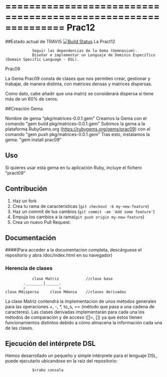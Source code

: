 ==============================================================
Prac12
==============================================================
##Estado actual de TRAVIS [![Build Status](https://travis-ci.org/alu0100702293/pract11.png?branch=master)](https://travis-ci.org/alu0100702293/pract11)
La Pract12

                Seguir las dependencias de la Gema (Gemnasium).
                Diseñar e implementar un Lenguaje de Dominio Específico (Domain Specific Language - DSL).

Prac09

La Gema Prac09 consta de clases que nos permiten crear, gestionar y trabajar, de manera distinta, con matrices densas y matrices dispersas. 

Como dato, cabe añadir que una matriz se considerará dispersa si tiene más de un 60% de ceros.

##Creación Gema

Nombre de gema "pkg/matrices-0.0.1.gem"
Creamos la Gema con el comando "gem build pkg/matrices-0.0.1.gem"
Subimos la gema a la plataforma RubyGems.org (https://rubygems.org/gems/prac09) con el comando "gem push pkg/matrices-0.0.1.gem"
Tras esto, instalamos la gema: "gem install prac09"

## Uso

Si quieres usar esta gema en tu aplicación Ruby, incluye el fichero "pract09"

## Contribución

1. Haz un fork
2. Crea tu rama de características (`git checkout -b my-new-feature`)
3. Haz un commit de tus cambios (`git commit -am 'Add some feature'`)
4. Empuja los cambios a la rama(`git push origin my-new-feature`)
5. Crea un nuevo Pull Request.

## Documentación
####(Para acceder a la documentacion completa, descárguese el repositorio y abra /doc/index.html en su navegador)
### Herencia de clases

                clase Matriz            //clase base
            .________|______.   
            ↓               ↓   
    clase Mdispersa     clase Mdensa    //clases derivadas
        
La clase Matriz contendrá la implementacion de unos métodos generales para las operaciones +, -, *, to_s, == (método que pasa a una cadena de caracteres). Las clases derivadas implementarán para cada una los métodos de comparación y de acceso ([]=, []) ya que éstos tienen funcionamientos distintos debido a cómo almacena la información cada una de las clases.

## Ejecución del intérprete DSL
Hemos desarrollado un pequeño y simple intérprete para el lenguaje DSL, puede ejecutarlo ubicandose en la raiz del repositorio:

                $>rake consola
                    

